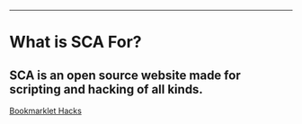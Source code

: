 ---
# **What is SCA For?**
## SCA is an open source website made for scripting and hacking of all kinds.

[Bookmarklet Hacks](bookmarklets.md)

